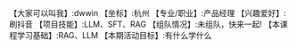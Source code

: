 【大家可以叫我】:dwwin
【坐标】:杭州
【专业/职业】:产品经理
【兴趣爱好】:刷抖音
【项目技能】:LLM、SFT、RAG
【组队情况】:未组队，快来一起!
【本课程学习基础】:RAG、LLM
【本期活动目标】:有什么学什么